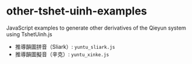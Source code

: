 # other-tshet-uinh-examples

JavaScript examples to generate other derivatives of the Qieyun system using TshetUinh.js

- 推導韻圖拼音（Sliark）: `yuntu_sliark.js`
- 推導韻圖擬音（辛克）: `yuntu_xinke.js`
